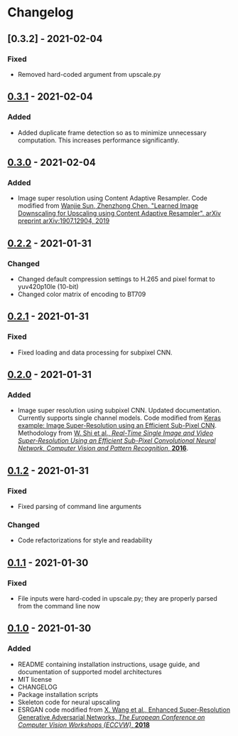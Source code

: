 # Changelog

## [0.3.2] - 2021-02-04

### Fixed

- Removed hard-coded argument from upscale.py

## [0.3.1] - 2021-02-04

### Added

- Added duplicate frame detection so as to minimize unnecessary computation. This increases performance significantly.

## [0.3.0] - 2021-02-04

### Added

- Image super resolution using Content Adaptive Resampler. Code modified from [Wanjie Sun, Zhenzhong Chen. "Learned
  Image Downscaling for Upscaling using Content Adaptive Resampler". arXiv preprint arXiv:1907.12904, 2019](
  https://github.com/sunwj/CAR)

## [0.2.2] - 2021-01-31

### Changed

- Changed default compression settings to H.265 and pixel format to yuv420p10le (10-bit)
- Changed color matrix of encoding to BT709

## [0.2.1] - 2021-01-31

### Fixed

- Fixed loading and data processing for subpixel CNN.

## [0.2.0] - 2021-01-31

### Added

- Image super resolution using subpixel CNN. Updated documentation. Currently supports single channel models. Code
  modified from [Keras example: Image Super-Resolution using an Efficient Sub-Pixel CNN](
  https://github.com/keras-team/keras-io/blob/master/examples/vision/super_resolution_sub_pixel.py). Methodology
  from [W. Shi et al., *Real-Time Single Image and Video Super-Resolution Using an Efficient Sub-Pixel Convolutional
  Neural Network, Computer Vision and Pattern Recognition*, **2016**](https://arxiv.org/abs/1609.05158).

## [0.1.2] - 2021-01-31

### Fixed

- Fixed parsing of command line arguments

### Changed

- Code refactorizations for style and readability

## [0.1.1] - 2021-01-30

### Fixed

- File inputs were hard-coded in upscale.py; they are properly parsed from the command line now

## [0.1.0] - 2021-01-30

### Added

- README containing installation instructions, usage guide, and documentation of supported model architectures
- MIT license
- CHANGELOG
- Package installation scripts
- Skeleton code for neural upscaling
- ESRGAN code modified from [X. Wang et al., Enhanced Super-Resolution Generative Adversarial Networks, *The European
  Conference on Computer Vision Workshops (ECCVW)*, **2018**](https://github.com/BlueAmulet/ESRGAN)

[0.1.0]:https://github.com/instigatorofawe/neural-video-toolkit/releases/tag/0.1.0
[0.1.1]:https://github.com/instigatorofawe/neural-video-toolkit/releases/tag/0.1.1
[0.1.2]:https://github.com/instigatorofawe/neural-video-toolkit/releases/tag/0.1.2
[0.2.0]:https://github.com/instigatorofawe/neural-video-toolkit/releases/tag/0.2.0
[0.2.1]:https://github.com/instigatorofawe/neural-video-toolkit/releases/tag/0.2.1
[0.2.2]:https://github.com/instigatorofawe/neural-video-toolkit/releases/tag/0.2.2
[0.3.0]:https://github.com/instigatorofawe/neural-video-toolkit/releases/tag/0.3.0
[0.3.1]:https://github.com/instigatorofawe/neural-video-toolkit/releases/tag/0.3.1

